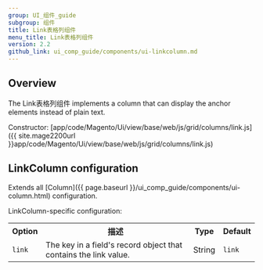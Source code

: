 ```yaml
---
group: UI_组件_guide
subgroup: 组件
title: Link表格列组件
menu_title: Link表格列组件
version: 2.2
github_link: ui_comp_guide/components/ui-linkcolumn.md
---
```


## Overview

The Link表格列组件 implements a column that can display the anchor elements instead of plain text.

Constructor: [app/code/Magento/Ui/view/base/web/js/grid/columns/link.js]({{ site.mage2200url }}app/code/Magento/Ui/view/base/web/js/grid/columns/link.js)

## LinkColumn configuration

Extends all [Column]({{ page.baseurl }}/ui_comp_guide/components/ui-column.html) configuration.

LinkColumn-specific configuration:

<table>
  <tr>
    <th>Option</th>
    <th>描述</th>
    <th>Type</th>
    <th>Default</th>
  </tr>
  <tr>
    <td><code>link</code></td>
    <td>The key in a field's record object that contains the link value.</td>
    <td>String</td>
    <td><code>link</code></td>
  </tr>
</table>
